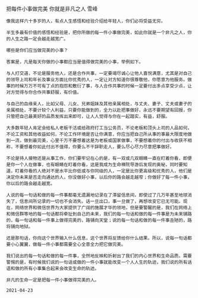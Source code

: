 把每件小事做完美 你就是非凡之人
雪峰

    像我这样六十多岁的人，有点人生感悟和经验介绍给年轻人，你们必将受益无穷。

    半生多最有价值的感悟和经验是，把你所做的每一件小事做完美，如此你就是一个非凡之人，你的人生之路一定会越走越宽广。

    哪些是你们应当做完美的小事？

    答案是，凡是每天你做的小事都应当是值得做完美的小事，举例如下。

    与人打交道，不论是服务他人，还是合作共事，一定要竭尽诚心让他人喜悦满意，尤其是对自己的领导上司和年长及事业方面比你优秀的人，一定让对方知道你很尊敬他，你愿意为他服务。做事的时候万万不可有丁点的抱怨和敷衍了事，与人合作共事的时候一定要付出多点享受少点，让对方觉得与你合作共事舒服，有价值。

    与自己的血缘亲人，比如父母、儿女、兄弟姐妹及其他亲属相处，与丈夫、妻子、丈夫或妻子的亲属相处，不要计较个人利益，只要你能做到的，全力以赴把事做好，永远不要期望有回报，你只管把自己最美好的品质发挥出来即可，让人人觉得与你在一起踏实，有益，舒服。

    大多数年轻人肯定会给私人老板干活或给政府打工当公务员，不论老板和顶头上司的人品如何，不论工资和其他收益如何，不论工作环境是否让你满意，你应当把自己所从事的事最大限度地做到一流，做到最完美，心里千万不要想着这是为老板或国家做事，不要想着你的付出与收获不相称，不要想着你如此付出不值得，你要么不干辞职走人，要么尽心尽力尽意把事做好。

    不论是待人接物还是从事工作，你们要牢记在心的是，有一双或几双眼睛一直在盯着你看，即便是你一个人在做事，也有眼睛在盯着你看，这是我成为生命禅院导游后发现的奥秘，同时要知道，盯着你看的人绝对不是水平比你低或与你同级的人，一定是比你更高级和优秀的人，他们是决定你未来是否走向通达的人，你没做好小事，以后你的路会越走越窄；你做好了每一件小事，你以后的路会越走越宽。

    人说的每一句话和做的每一件事都毫无遗漏地记录在了滞留信息间，即使过了几万年甚至地球消失了，信息间所记录的一切也不会消失。话一旦出口，事一旦做了，再想改变它已无可能。现在，网络世界和微信世界为大家提供了广阔的施展才华的领地，但是要警醒的是，我们在网络上和微信群等地的每一句话都将牵扯到自己的未来，我们的每一句话和做的每一件事是为未来铺路的，每一句话和每一件事上做得完美的，路铺向天堂；说的每一句话和做的每一件事丑陋的，路将铺向地狱。

    还是那句话，你向这个世界输入什么信息，这个世界将反馈给你什么结果。所以，说每一句话都要小心翼翼，做每一件小事都需要全心全意全力把它做完美。

    我们说出的每一句话和做的每一件事，全然地反映和折射出了我们的内心世界和生命品质。需要警惕的是，有时候我们说的一句话或做的一件小事就能改变一个人人生的轨迹，我们说的所有话语和做的所有小事集合起来会改变生命的轨迹。

    非凡的生命一定是把每一件小事做得完美的人。

    2021-04-23



